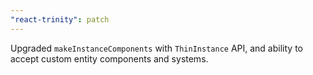 ```yaml
---
"react-trinity": patch
---
```


Upgraded `makeInstanceComponents` with `ThinInstance` API, and ability to accept custom entity components and systems.

